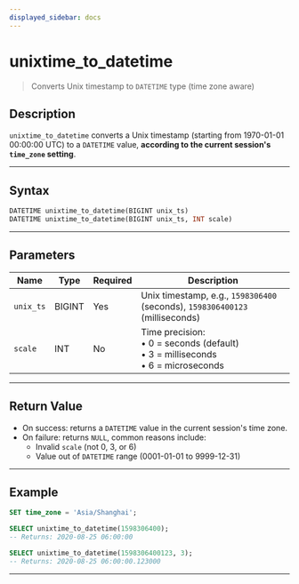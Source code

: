 ```yaml
---
displayed_sidebar: docs
---
```



# unixtime_to_datetime

> Converts Unix timestamp to `DATETIME` type (time zone aware)

## Description

`unixtime_to_datetime` converts a Unix timestamp (starting from 1970-01-01 00:00:00 UTC) to a `DATETIME` value, **according to the current session's `time_zone` setting**.

---

## Syntax

```sql
DATETIME unixtime_to_datetime(BIGINT unix_ts)
DATETIME unixtime_to_datetime(BIGINT unix_ts, INT scale)
```

---

## Parameters

| Name      | Type   | Required | Description |
|-----------|--------|----------|-------------|
| `unix_ts` | BIGINT | Yes      | Unix timestamp, e.g., `1598306400` (seconds), `1598306400123` (milliseconds) |
| `scale`   | INT    | No       | Time precision:<br/>• 0 = seconds (default)<br/>• 3 = milliseconds<br/>• 6 = microseconds |

---

## Return Value

- On success: returns a `DATETIME` value in the current session's time zone.
- On failure: returns `NULL`, common reasons include:
  - Invalid `scale` (not 0, 3, or 6)
  - Value out of `DATETIME` range (0001-01-01 to 9999-12-31)

---

## Example 

```sql
SET time_zone = 'Asia/Shanghai';

SELECT unixtime_to_datetime(1598306400);
-- Returns: 2020-08-25 06:00:00

SELECT unixtime_to_datetime(1598306400123, 3);
-- Returns: 2020-08-25 06:00:00.123000
```

---

